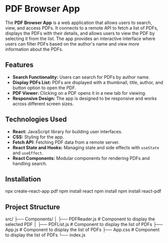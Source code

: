 # PDF Browser App

The **PDF Browser App** is a web application that allows users to search, view, and access PDFs. It connects to a remote API to fetch a list of PDFs, displays the PDFs with their details, and allows users to view the PDF by selecting it from the list. The app provides an interactive interface where users can filter PDFs based on the author's name and view more information about the PDFs.

## Features

- **Search Functionality:** Users can search for PDFs by author name.
- **Display PDFs List:** PDFs are displayed with a thumbnail, title, author, and button  option to open the PDF.
- **PDF Viewer:** Clicking on a PDF opens it in a new tab for viewing.
- **Responsive Design:** The app is designed to be responsive and works across different screen sizes.

## Technologies Used

- **React:** JavaScript library for building user interfaces.
- **CSS:** Styling for the app.
- **Fetch API:** Fetching PDF data from a remote server.
- **React State and Hooks:** Managing state and side effects with `useState` and `useEffect`.
- **React Components:** Modular components for rendering PDFs and handling search.

## Installation
npx create-react-app pdf
npm install react
npm install 
npm install react-pdf


## Project Structure
src/
├── Components/
│   ├── PDFReader.js    # Component to display the selected PDF
│   ├── PDFList.js      # Component to display the list of PDFs
├── App.js              # Component to display the list of PDFs
├── App.css             # Component to display the list of PDFs
└── index.js



